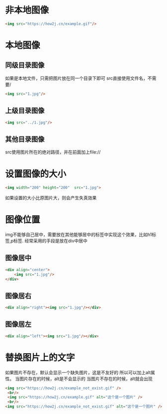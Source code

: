 # 非本地图像

```html
<img src="https://how2j.cn/example.gif"/>
```

# 本地图像

## 同级目录图像

如果是本地文件，只需把图片放在同一个目录下即可
src直接使用文件名，不需要/

```html
<img src="1.jpg"/>
```

## 上级目录图像

```html
<img src="../1.jpg"/>
```

## 其他目录图像

src使用图片所在的绝对路径，并在前面加上file://

# 设置图像的大小

```html
<img width="200" height="200"  src="1.jpg">
```

如果设置的大小比原图片大，则会产生失真效果

# 图像位置

img不能够自己居中，需要放在其他能够居中的标签中实现这个效果，比如h1标签,p标签.
经常采用的手段是放在div中居中

## 图像居中

```html
<div align="center">
    <img src="1.jpg"/>
</div>
```

## 图像居右

```html
<div align="right"><img src="1.jpg"/></div>
```

## 图像居左

```html
<div align="left"><img src="1.jpg"/></div>
```

# 替换图片上的文字

如果图片不存在，默认会显示一个缺失图片，这是不友好的
所以可以加上alt属性。
当图片存在的时候，alt是不会显示的
当图片不存在的时候，alt就会出现

```html
<img src="https://how2j.cn/example_not_exist.gif" />
 <br/>
 <img src="https://how2j.cn/example.gif" alt="这个是一个图片" />
 <br/>
<img src="https://how2j.cn/example_not_exist.gif" alt="这个是一个图片" />
```

